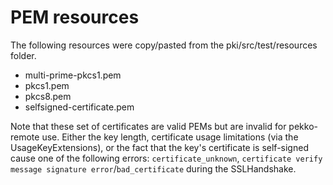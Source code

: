# PEM resources

The following resources were copy/pasted from the pki/src/test/resources folder. 

- multi-prime-pkcs1.pem
- pkcs1.pem
- pkcs8.pem
- selfsigned-certificate.pem

Note that these set of certificates are valid PEMs but are invalid for pekko-remote
use. Either the key length, certificate usage limitations (via the UsageKeyExtensions), 
or the fact that the key's certificate is self-signed cause one of the following 
errors: `certificate_unknown`, `certificate verify message signature error`/`bad_certificate`
during the SSLHandshake.
